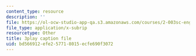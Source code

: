 ```yaml
---
content_type: resource
description: ''
file: https://ol-ocw-studio-app-qa.s3.amazonaws.com/courses/2-003sc-engineering-dynamics-fall-2011/bd566912efe257718015ecfe690f3072_p9DHjoLS3GA.vtt
file_type: application/x-subrip
resourcetype: Other
title: 3play caption file
uid: bd566912-efe2-5771-8015-ecfe690f3072
---
```

